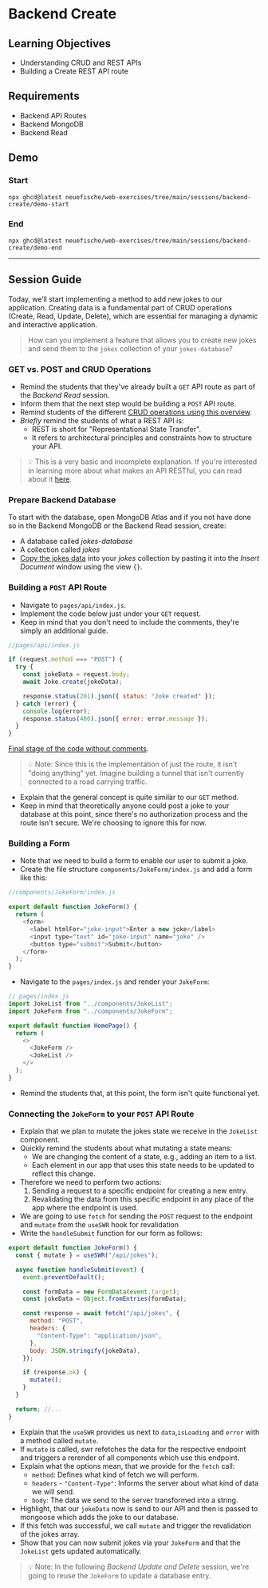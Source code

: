 # Backend Create

## Learning Objectives

- Understanding CRUD and REST APIs
- Building a Create REST API route

## Requirements

- Backend API Routes
- Backend MongoDB
- Backend Read

## Demo

### Start

```
npx ghcd@latest neuefische/web-exercises/tree/main/sessions/backend-create/demo-start
```

### End

```
npx ghcd@latest neuefische/web-exercises/tree/main/sessions/backend-create/demo-end
```

---

## Session Guide

Today, we’ll start implementing a method to add new jokes to our application. Creating data is a fundamental part of CRUD operations (Create, Read, Update, Delete), which are essential for managing a dynamic and interactive application.

> How can you implement a feature that allows you to create new jokes and send them to the `jokes` collection of your `jokes-database`?

### GET vs. POST and CRUD Operations

- Remind the students that they've already built a `GET` API route as part of the _Backend Read_
  session.
- Inform them that the next step would be building a `POST` API route.
- Remind students of the different [CRUD operations using this overview](./assets/CRUD.md).
- _Briefly_ remind the students of what a REST API is:
  - REST is short for "Representational State Transfer".
  - It refers to architectural principles and constraints how to structure your API.

> 💡 This is a very basic and incomplete explanation. If you're interested in learning more about what makes an API RESTful, you can read about it [here](https://restfulapi.net/).

### Prepare Backend Database

To start with the database, open MongoDB Atlas and if you not have done so in the Backend MongoDB or the Backend Read session, create:

- A database called _jokes-database_
- A collection called _jokes_
- [Copy the jokes data](assets/data.json) into your _jokes_ collection by pasting it into the _Insert Document_ window using the view `{}`.

### Building a `POST` API Route

- Navigate to `pages/api/index.js`.
- Implement the code below just under your `GET` request.
- Keep in mind that you don't need to include the comments, they're simply an additional guide.

```js
//pages/api/index.js

if (request.method === "POST") {
  try {
    const jokeData = request.body;
    await Joke.create(jokeData);

    response.status(201).json({ status: "Joke created" });
  } catch (error) {
    console.log(error);
    response.status(400).json({ error: error.message });
  }
}
```

[Final stage of the code without comments](https://github.com/neuefische/web-exercises/blob/main/sessions/backend-create/demo-end/pages/api/jokes/index.js).

> 💡 Note: Since this is the implementation of just the route, it isn't "doing anything" yet. Imagine building a tunnel that isn't currently connected to a road carrying traffic.

- Explain that the general concept is quite similar to our `GET` method.
- Keep in mind that theoretically anyone could post a joke to your database at this point, since there's no authorization process and the route isn't secure. We're choosing to ignore this for now.

### Building a Form

- Note that we need to build a form to enable our user to submit a joke.
- Create the file structure `components/JokeForm/index.js` and add a form like this:

```js
//components/JokeForm/index.js

export default function JokeForm() {
  return (
    <form>
      <label htmlFor="joke-input">Enter a new joke</label>
      <input type="text" id="joke-input" name="joke" />
      <button type="submit">Submit</button>
    </form>
  );
}
```

- Navigate to the `pages/index.js` and render your `JokeForm`:

```js
// pages/index.js
import JokeList from "../components/JokeList";
import JokeForm from "../components/JokeForm";

export default function HomePage() {
  return (
    <>
      <JokeForm />
      <JokeList />
    </>
  );
}
```

- Remind the students that, at this point, the form isn't quite functional yet.

### Connecting the `JokeForm` to your `POST` API Route

- Explain that we plan to mutate the jokes state we receive in the `JokeList` component.
- Quickly remind the students about what mutating a state means:
  - We are changing the content of a state, e.g., adding an item to a list.
  - Each element in our app that uses this state needs to be updated to reflect this change.
- Therefore we need to perform two actions:
  1. Sending a request to a specific endpoint for creating a new entry.
  2. Revalidating the data from this specific endpoint in any place of the app where the endpoint is used.
- We are going to use `fetch` for sending the `POST` request to the endpoint and `mutate` from the `useSWR` hook for revalidation
- Write the `handleSubmit` function for our form as follows:

```js
export default function JokeForm() {
  const { mutate } = useSWR("/api/jokes");

  async function handleSubmit(event) {
    event.preventDefault();

    const formData = new FormData(event.target);
    const jokeData = Object.fromEntries(formData);

    const response = await fetch("/api/jokes", {
      method: "POST",
      headers: {
        "Content-Type": "application/json",
      },
      body: JSON.stringify(jokeData),
    });

    if (response.ok) {
      mutate();
    }
  }

  return; //...
}
```

- Explain that the `useSWR` provides us next to `data`,`isLoading` and `error` with a method called `mutate`.
- If `mutate` is called, swr refetches the data for the respective endpoint and triggers a rerender of all components which use this endpoint.
- Explain what the options mean, that we provide for the `fetch` call:
  - `method`: Defines what kind of fetch we will perform.
  - `headers` - `"Content-Type"`: Informs the server about what kind of data we will send.
  - `body`: The data we send to the server transformed into a string.
- Highlight, that our `jokeData` now is send to our API and then is passed to mongoose which adds the joke to our database.
- If this fetch was successful, we call `mutate` and trigger the revalidation of the jokes array.
- Show that you can now submit jokes via your `JokeForm` and that the `JokeList` gets updated automatically.

> 💡 Note: In the following _Backend Update and Delete_ session, we're going to reuse the `JokeForm` to update a database entry.
